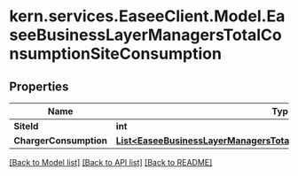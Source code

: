 # kern.services.EaseeClient.Model.EaseeBusinessLayerManagersTotalConsumptionSiteConsumption

## Properties

Name | Type | Description | Notes
------------ | ------------- | ------------- | -------------
**SiteId** | **int** |  | [optional] 
**ChargerConsumption** | [**List&lt;EaseeBusinessLayerManagersTotalConsumptionChargerConsumption&gt;**](EaseeBusinessLayerManagersTotalConsumptionChargerConsumption.md) |  | [optional] 

[[Back to Model list]](../README.md#documentation-for-models) [[Back to API list]](../README.md#documentation-for-api-endpoints) [[Back to README]](../README.md)

